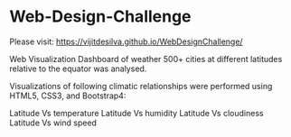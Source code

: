 # Web-Design-Challenge

Please visit:  https://vijitdesilva.github.io/WebDesignChallenge/

Web Visualization Dashboard of weather 
500+ cities at different latitudes relative to the equator was analysed.

Visualizations of following climatic relationships were performed using HTML5, CSS3, and Bootstrap4:

Latitude Vs temperature 
Latitude Vs humidity 
Latitude Vs cloudiness
Latitude Vs wind speed 


